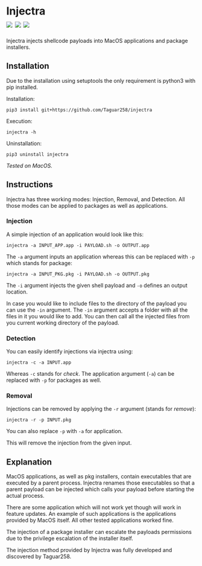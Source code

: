 # Injectra<br><img src="https://img.shields.io/badge/Language-Python3-blue"> <img src="https://img.shields.io/badge/Version-3.0-red"> <img src="https://img.shields.io/badge/Licence-MIT-yellowgreen">

Injectra injects shellcode payloads into MacOS applications and package installers.


<!--MEDIA-->


## Installation 

Due to the installation using setuptools the only requirement is python3 with pip installed.

Installation:

```pip3 install git+https://github.com/Taguar258/injectra```

Execution:

```injectra -h```

Uninstallation:

```pip3 uninstall injectra```

_Tested on MacOS._

## Instructions

Injectra has three working modes: Injection, Removal, and Detection. All those modes can be applied to packages as well as applications.

### Injection

A simple injection of an application would look like this:

```injectra -a INPUT_APP.app -i PAYLOAD.sh -o OUTPUT.app```

The `-a` argument inputs an application whereas this can be replaced with `-p` which stands for package:

```injectra -a INPUT_PKG.pkg -i PAYLOAD.sh -o OUTPUT.pkg```

The `-i` argument injects the given shell payload and `-o` defines an output location.

In case you would like to include files to the directory of the payload you can use the `-in` argument. The `-in` argument accepts a folder with all the files in it you would like to add. You can then call all the injected files from you current working directory of the payload.

### Detection

You can easily identify injections via injectra using:

```injectra -c -a INPUT.app```

Whereas `-c` stands for _check_. The application argument (`-a`) can be replaced with `-p` for packages as well.

### Removal

Injections can be removed by applying the `-r` argument (stands for _remove_):

```injectra -r -p INPUT.pkg```

You can also replace `-p` with `-a` for application.

This will remove the injection from the given input.

## Explanation

MacOS applications, as well as pkg installers, contain executables that are executed by a parent process. Injectra renames those executables so that a parent payload can be injected which calls your payload before starting the actual process.

There are some application which will not work yet though will work in feature updates. An example of such applications is the applications provided by MacOS itself. All other tested applications worked fine.

The injection of a package installer can escalate the payloads permissions due to the privilege escalation of the installer itself.

The injection method provided by Injectra was fully developed and discovered by Taguar258.
